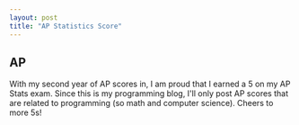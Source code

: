 ```yaml
---
layout: post
title: "AP Statistics Score"
---
```


## AP

With my second year of AP scores in, I am proud that I earned a 5 on my AP Stats exam. Since this is my programming blog, I'll only post AP scores that are related to programming (so math and computer science). Cheers to more 5s!
